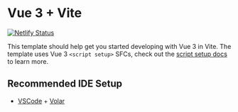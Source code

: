 # Vue 3 + Vite
[![Netlify Status](https://api.netlify.com/api/v1/badges/f09bf17c-a5d3-47e3-af1a-29d23e284fb7/deploy-status)](https://app.netlify.com/sites/zen-agnesi-1f51d0/deploys)

This template should help get you started developing with Vue 3 in Vite. The template uses Vue 3 `<script setup>` SFCs, check out the [script setup docs](https://v3.vuejs.org/api/sfc-script-setup.html#sfc-script-setup) to learn more.

## Recommended IDE Setup

- [VSCode](https://code.visualstudio.com/) + [Volar](https://marketplace.visualstudio.com/items?itemName=johnsoncodehk.volar)
